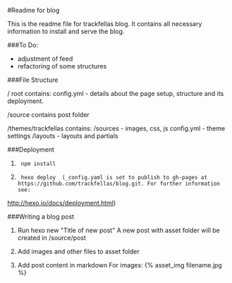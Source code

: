 #Readme for blog

This is the readme file for trackfellas blog. It contains all necessary information to install and serve the blog.

###To Do:

- adjustment of feed
- refactoring of some structures

###File Structure

/ root
contains:
config.yml - details about the page setup, structure and its deployment.

/source
contains post folder


/themes/trackfellas
contains:
/sources - images, css, js
config.yml - theme settings
/layouts - layouts and partials

###Deployment

1.		npm install

2.		hexo deploy  (_config.yaml is set to publish to gh-pages at https://github.com/trackfellas/blog.git. For further information see:
 http://hexo.io/docs/deployment.html)

###Writing a blog post

1. Run
		hexo new "Title of new post"
 A new post with asset folder will be created in /source/post

2. Add images and other files to asset folder

3. Add post content in markdown
 For images:
 		{% asset_img filename.jpg %}

